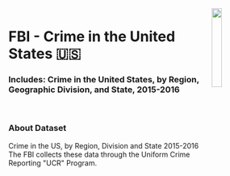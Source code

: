 <img width="20%" height="%" align="right" src="https://cdn.freebiesupply.com/logos/large/2x/fbi-seal-logo-png-transparent.png">

# FBI - Crime in the United States 🇺🇸
### Includes: Crime in the United States, by Region, Geographic Division, and State, 2015-2016
<br>

### About Dataset
Crime in the US, by Region, Division and State 2015-2016
The FBI collects these data through the Uniform Crime Reporting "UCR" Program.

